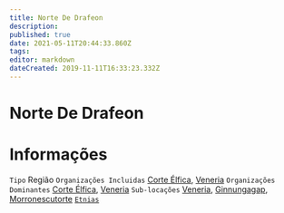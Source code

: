 ```yaml
---
title: Norte De Drafeon
description: 
published: true
date: 2021-05-11T20:44:33.860Z
tags: 
editor: markdown
dateCreated: 2019-11-11T16:33:23.332Z
---
```


<!-- SUBTITLE: Visão geral sobre Norte De Drafeon -->

# Norte De Drafeon

# Informações
`Tipo` Região
`Organizações Incluidas` [Corte Élfica](/faccoes/nacoes/corte-elfica), [Veneria](/faccoes/nacoes/corte-elfica/veneria)
`Organizações Dominantes` [Corte Élfica](/faccoes/nacoes/corte-elfica), [Veneria](/faccoes/nacoes/corte-elfica/veneria)
`Sub-locações` [Veneria](/faccoes/nacoes/corte-elfica/veneria), [Ginnungagap](/lugares/plano-material/drafeon/norte-de-drafeon/ginnungagap#ginnungagap), [Morronescutorte](/lugares/plano-material/drafeon/norte-de-drafeon/morronescutorte#morronescutorte)
[`Etnias`](/lugares/plano-material/drafeon/norte-de-drafeon/etnias-do-norte-de-drafeon#etnias-do-norte-de-drafeon)

